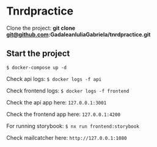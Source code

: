 # Tnrdpractice

Clone the project: **git clone git@github.com:GadaleanIuliaGabriela/tnrdpractice.git**

## Start the project
`$ docker-compose up -d`

Check api logs:
`$ docker logs -f api`

Check frontend logs:
`$ docker logs -f frontend`

Check the api app here:
`127.0.0.1:3001`

Check the frontend app here:
`127.0.0.1:4200`

For running storybook:
`$ nx run frontend:storybook`

Check mailcatcher here:
`http://127.0.0.1:1080`
